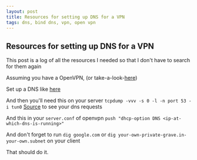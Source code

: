 ```yaml
---
layout: post
title: Resources for setting up DNS for a VPN
tags: dns, bind dns, vpn, open vpn
---
```


Resources for setting up DNS for a VPN
----------------------
This post is a log of all the resources I needed so that I don't have to search for them again

Assuming you have a OpenVPN, (or take-a-look-[here](https://vpntips.com/how-to-setup-a-vpn-server/))

Set up a DNS like [here](https://www.digitalocean.com/community/tutorials/how-to-configure-bind-as-a-caching-or-forwarding-dns-server-on-ubuntu-14-04)

And then you'll need this on your server
`tcpdump -vvv -s 0 -l -n port 53 -i tun0` [Source](http://jontai.me/blog/2011/11/monitoring-dns-queries-with-tcpdump/) to see your dns requests

And this in your `server.conf` of openvpn
`push "dhcp-option DNS <ip-at-which-dns-is-running>"`

And don't forget to run `dig google.com` or `dig your-own-private-grave.in-your-own.subnet` on your client

That should do it.
